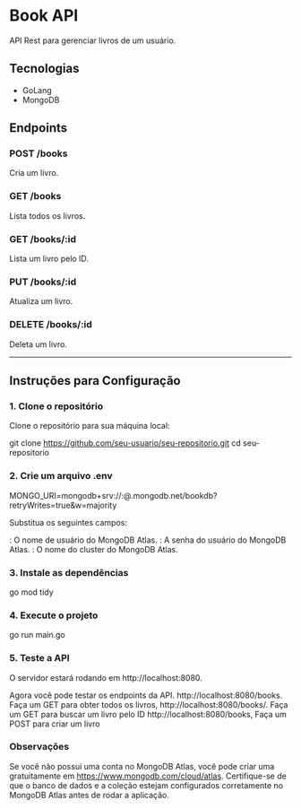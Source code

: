 # Book API

API Rest para gerenciar livros de um usuário.

## Tecnologias
- GoLang
- MongoDB

## Endpoints

### POST /books
Cria um livro.

### GET /books
Lista todos os livros.

### GET /books/:id
Lista um livro pelo ID.

### PUT /books/:id
Atualiza um livro.

### DELETE /books/:id
Deleta um livro.

---

## Instruções para Configuração

### 1. Clone o repositório

Clone o repositório para sua máquina local:

git clone https://github.com/seu-usuario/seu-repositorio.git
cd seu-repositorio

### 2. Crie um arquivo .env

MONGO_URI=mongodb+srv://<username>:<password>@<cluster>.mongodb.net/bookdb?retryWrites=true&w=majority

Substitua os seguintes campos:

<username>: O nome de usuário do MongoDB Atlas.
<password>: A senha do usuário do MongoDB Atlas.
<cluster>: O nome do cluster do MongoDB Atlas.

### 3. Instale as dependências

go mod tidy

### 4. Execute o projeto

go run main.go

### 5. Teste a API

O servidor estará rodando em http://localhost:8080.

Agora você pode testar os endpoints da API. 
http://localhost:8080/books. Faça um GET para obter todos os livros,
http://localhost:8080/books/<id>. Faça um GET para buscar um livro pelo ID
http://localhost:8080/books, Faça um POST para criar um livro


### Observações
Se você não possui uma conta no MongoDB Atlas, você pode criar uma gratuitamente em https://www.mongodb.com/cloud/atlas.
Certifique-se de que o banco de dados e a coleção estejam configurados corretamente no MongoDB Atlas antes de rodar a aplicação.




